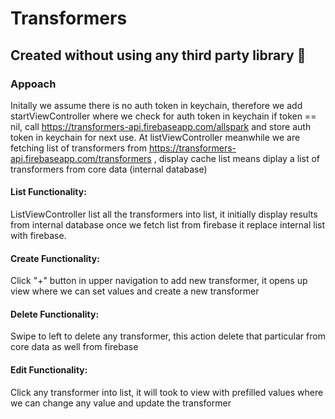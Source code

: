 # Transformers

## Created without using any third party library :muscle:

### Appoach
Initally we assume there is no auth token in keychain, therefore we add startViewController where we check for auth token in keychain if token == nil, call https://transformers-api.firebaseapp.com/allspark and store auth token in keychain for next use. At listViewController meanwhile we are fetching list of transformers from https://transformers-api.firebaseapp.com/transformers , display cache list means diplay a list of transformers from core data (internal database)


#### List Functionality:
ListViewController list all the transformers into list, it initially display results from internal database once we fetch list from firebase it replace internal list with firebase.
 
#### Create Functionality:
Click "+" button in upper navigation to add new transformer, it opens up view where we can set values and create a new transformer

#### Delete Functionality:
Swipe to left to delete any transformer, this action delete that particular from core data as well from firebase

#### Edit Functionality:
Click any transformer into list, it will took to view with prefilled values where we can change any value and update the transformer
